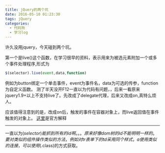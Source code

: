 ```yaml
---
title: jQuery的两个坑
date: 2016-05-10 01:23:30
tags: jQuery
categories:
  - 代码狗
  - 学习log
---
```


许久没用jquery，今天碰到两个坑。

第一个是live()这个函数，在学习很早的资料，表示用来为被选元素附加一个或多个事件处理程序,形式为

```javascript
$(selector).live(event,data,function)
```
例如为button绑定一个单击事件，event为事件名，data为可选的传参，function为自定义函数。
测了半天没开F12一直以为代码有问题，，后来一看原来jquery1.9+以上不支持live了。先改成了delegate代理，后来又改成on,真特么烦人。  

应该值得注意到的是，改成on后，触发的事件在容器对象上，而live返回值在事件触发的对象上。
[这里](http://jquery.com/upgrade-guide/1.9/#live-removed)是官方解释

****

一直以为$(selector)能抓到所有的id啊。。。原来好像dom树的id不能明明一样的。要对类似的组件操作类似的方法，例如对tr表单下的td采用同个样式，a使用类似的连接，可以使用$(.class)的方式获取。